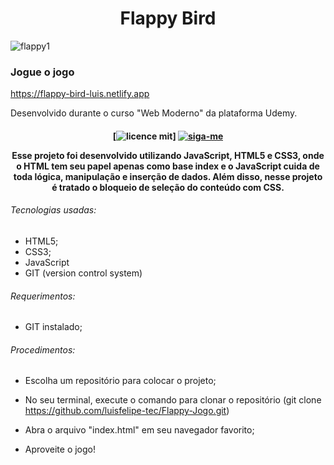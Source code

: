 <h1 align="center">
Flappy Bird
</h1>

![flappy1](https://user-images.githubusercontent.com/67664122/219508877-bea2faf1-b29a-4ca2-91ad-f1e527625d28.png)

### Jogue o jogo

https://flappy-bird-luis.netlify.app

Desenvolvido durante o curso "Web Moderno" da plataforma Udemy.


<h4 align="center">

[![licence mit](https://img.shields.io/badge/licence-MIT-blue.svg)] [![siga-me](https://img.shields.io/github/followers/luisfelipe-tec?label=Siga-me&style=social)]()

Esse projeto foi desenvolvido utilizando JavaScript, HTML5 e CSS3, onde o HTML tem seu papel apenas como base index e o JavaScript cuida de toda lógica, manipulação e inserção de dados. Além disso, nesse projeto é tratado o bloqueio de seleção do conteúdo com CSS.
</h4>

###### Tecnologias  usadas:
 - HTML5;
 - CSS3;
 - JavaScript
 - GIT (version control system)
 
 
 ###### Requerimentos:
 - GIT instalado;
 
 ###### Procedimentos:
 
- Escolha um repositório para colocar o projeto;

- No seu terminal, execute o comando para clonar o repositório (git clone https://github.com/luisfelipe-tec/Flappy-Jogo.git)

- Abra o arquivo "index.html" em seu navegador favorito;

- Aproveite o jogo!

